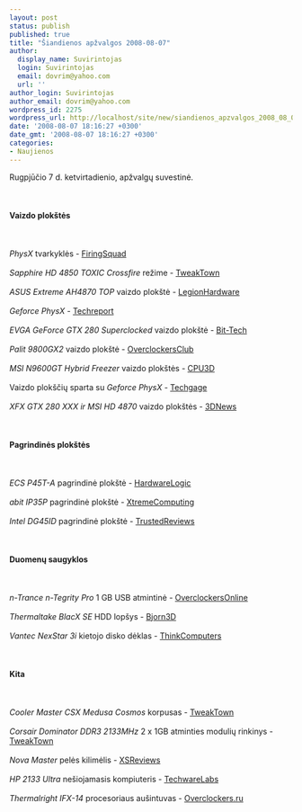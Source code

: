 ```yaml
---
layout: post
status: publish
published: true
title: "Šiandienos apžvalgos 2008-08-07"
author:
  display_name: Suvirintojas
  login: Suvirintojas
  email: dovrim@yahoo.com
  url: ''
author_login: Suvirintojas
author_email: dovrim@yahoo.com
wordpress_id: 2275
wordpress_url: http://localhost/site/new/siandienos_apzvalgos_2008_08_07/
date: '2008-08-07 18:16:27 +0300'
date_gmt: '2008-08-07 18:16:27 +0300'
categories:
- Naujienos
---
```

<p>Rugpjūčio 7 d. ketvirtadienio, apžvalgų suvestinė.<br />
<br><br />
<br><b>Vaizdo plokštės</b><br />
<br><br />
<br><i>PhysX</i> tvarkyklės - <a class="ns" href="http://www.firingsquad.com/hardware/nvidia_geforce_physx_performance/">FiringSquad</a><br />
<br><i>Sapphire HD 4850 TOXIC Crossfire</i> režime - <a class="ns" href="http://www.tweaktown.com/reviews/1534/sapphire_hd_4850_toxic_in_crossfire/index.html">TweakTown</a><br />
<br><i>ASUS Extreme AH4870 TOP</i> vaizdo plokštė - <a class="ns" href="http://www.legionhardware.com/document.php?id=765">LegionHardware</a><br />
<br><i>Geforce PhysX</i> - <a class="ns" href="http://www.techreport.com/articles.x/15261">Techreport</a><br />
<br><i>EVGA GeForce GTX 280 Superclocked</i> vaizdo plokštė - <a class="ns" href="http://www.bit-tech.net/hardware/2008/08/07/evga-gtx-280-superclocked/1">Bit-Tech</a><br />
<br><i>Palit 9800GX2</i> vaizdo plokštė - <a class="ns" href="http://www.overclockersclub.com/reviews/palit_9800gx2/">OverclockersClub</a><br />
<br><i>MSI N9600GT Hybrid Freezer</i> vaizdo plokštės - <a class="ns" href="http://www.cpu3d.com/content/view/5578/53/">CPU3D</a><br />
<br>Vaizdo plokščių sparta su <i>Geforce PhysX</i> - <a class="ns" href="http://techgage.com/article/nvidias_physx_performance_and_status_report_-_part_2/">Techgage</a><br />
<br><i>XFX GTX 280 XXX ir MSI HD 4870</i> vaizdo plokštės - <a class="ns" href="http://www.3dnews.ru/video/xfx_gtx_280_xxx_msi_hd_4870/">3DNews</a><br />
<br><br />
<br><b>Pagrindinės plokštės</b><br />
<br><br />
<br><i>ECS P45T-A</i> pagrindinė plokštė - <a class="ns" href="http://hardwarelogic.com/news/132/ARTICLE/4135/2008-08-07.html">HardwareLogic</a><br />
<br><i>abit IP35P</i> pagrindinė plokštė - <a class="ns" href="http://www.xtremecomputing.co.uk/review.php?id=422">XtremeComputing</a><br />
<br><i>Intel DG45ID</i> pagrindinė plokštė - <a class="ns" href="http://www.trustedreviews.com/motherboards/review/2008/08/07/Intel-DG45ID/p1">TrustedReviews</a><br />
<br><br />
<br><b>Duomenų saugyklos</b><br />
<br><br />
<br><i>n-Trance n-Tegrity Pro</i> 1 GB USB atmintinė - <a class="ns" href="http://www.overclockersonline.net/?page=articles&num=1911">OverclockersOnline</a><br />
<br><i>Thermaltake BlacX SE</i> HDD lopšys - <a class="ns" href="http://www.bjorn3d.com/read.php?cID=1314">Bjorn3D</a><br />
<br><i>Vantec NexStar 3i</i> kietojo disko dėklas - <a class="ns" href="http://www.thinkcomputers.org/index.php?x=reviews&id=809">ThinkComputers</a><br />
<br><br />
<br><b>Kita</b><br />
<br><br />
<br><i>Cooler Master CSX Medusa Cosmos</i> korpusas - <a class="ns" href="http://www.tweaktown.com/reviews/1535/cooler_master_csx_medusa_cosmos_chassis/index.html">TweakTown</a><br />
<br><i>Corsair Dominator DDR3 2133MHz</i> 2 x 1GB atminties modulių rinkinys - <a class="ns" href="http://www.tweaktown.com/reviews/1533/corsair_dominator_ddr3_2133mhz_2gb_kit/index.html">TweakTown</a><br />
<br><i>Nova Master</i> pelės kilimėlis - <a class="ns" href="http://www.xsreviews.co.uk/reviews/mouse-mats/nova-master/">XSReviews</a><br />
<br><i>HP 2133 Ultra</i> nešiojamasis kompiuteris - <a class="ns" href="http://www.techwarelabs.com/reviews/notebooks/HP2133/">TechwareLabs</a><br />
<br><i>Thermalright IFX-14</i> procesoriaus aušintuvas - <a class="ns" href="http://www.overclockers.ru/lab/30012.shtml">Overclockers.ru</a><br />
<br><br />
<br><br />
<br></p>
